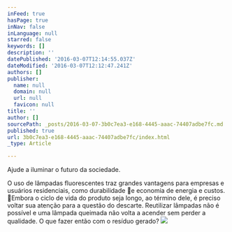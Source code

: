```yaml
---
inFeed: true
hasPage: true
inNav: false
inLanguage: null
starred: false
keywords: []
description: ''
datePublished: '2016-03-07T12:14:55.037Z'
dateModified: '2016-03-07T12:12:47.241Z'
authors: []
publisher:
  name: null
  domain: null
  url: null
  favicon: null
title: ''
author: []
sourcePath: _posts/2016-03-07-3b0c7ea3-e168-4445-aaac-74407adbe7fc.md
published: true
url: 3b0c7ea3-e168-4445-aaac-74407adbe7fc/index.html
_type: Article

---
```

Ajude
a iluminar
o futuro da
sociedade.

O uso de lâmpadas fluorescentes traz grandes vantagens para empresas e usuários residenciais, como durabilidade e economia de energia e custos. Embora o ciclo de vida do produto seja longo, ao término dele, é preciso voltar sua atenção para a questão do descarte.
Reutilizar lâmpadas não é possível e uma lâmpada queimada não volta a acender sem perder a qualidade. O que fazer então com o resíduo gerado? 
![](https://the-grid-user-content.s3-us-west-2.amazonaws.com/a12a00b3-2d6f-4184-86a7-65cd1ce51d43.jpg)